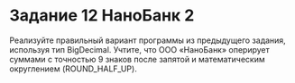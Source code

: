 # Задание 12 НаноБанк 2

Реализуйте правильный вариант программы из предыдущего задания, используя тип BigDecimal.
Учтите, что ООО «НаноБанк» оперирует суммами с точностью 9 знаков после запятой и математическим округлением (ROUND_HALF_UP).
